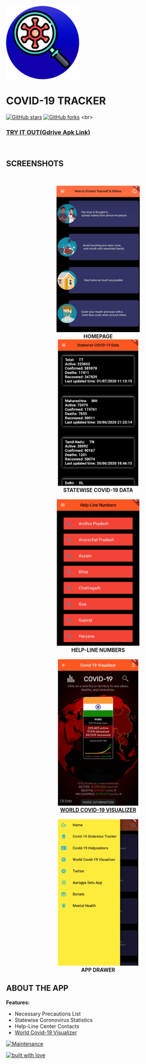 



<img src="https://github.com/L3thal-infosec/Covid-19-Tracker/blob/master/assets/images/appicon.png?raw=true" alt="Demo Picture" height="200" /> 			

#	COVID-19 TRACKER

[![GitHub stars](https://img.shields.io/github/stars/L3thal-infosec/Covid-19-Tracker.svg?logo=github)]([https://github.com/L3thal-infosec/Covid-19-Tracker/stargazers](https://github.com/L3thal-infosec/Covid-19-Tracker/stargazers)) [![GitHub forks](https://img.shields.io/github/forks/L3thal-infosec/Covid-19-Tracker.svg?logo=github&color=teal)]([https://github.com/L3thal-infosec/Covid-19-Tracker/network/](https://github.com/L3thal-infosec/Covid-19-Tracker/network/))
<br>

### [TRY IT OUT(Gdrive Apk Link)](https://drive.google.com/file/d/1Rwndoh-79SHkYP9iwqOCr-_Bk6GXtVPa/view?usp=sharing "Google Drive")		
<br>

## SCREENSHOTS

<br>
<p align="center">
  <img src="https://github.com/L3thal-infosec/Covid-19-Tracker/blob/master/assets/screenshots/homepage.jpg?raw=true" alt="Demo Picture" height="400" />  
  <br>
 <b> HOMEPAGE </b>
<br> 
   <img src="https://github.com/L3thal-infosec/Covid-19-Tracker/blob/master/assets/screenshots/statewisedata.jpg?raw=true" alt="Demo Video" height="400" />
 <br>
  <b> STATEWISE COVID-19 DATA </b>
  <br>
  <br>
	  <img src="https://github.com/L3thal-infosec/Covid-19-Tracker/blob/master/assets/screenshots/helpline.jpg?raw=true" alt="Effect Timeline" height="400" />
	   <br>
  <b> HELP-LINE NUMBERS</b>
  <br>
  <br>
	  <img src="https://github.com/L3thal-infosec/Covid-19-Tracker/blob/master/assets/screenshots/covidvisualiser.jpg?raw=true" alt="Effect Timeline" height="400" />
	<br>
	<b> <a href="https://www.covidvisualizer.com/">WORLD COVID-19 VISUALIZER</a></b>
	<br>
  <br>
	  <img src="https://github.com/L3thal-infosec/Covid-19-Tracker/blob/master/assets/screenshots/appdrawer.jpg?raw=true" alt="Effect Timeline" height="400" />
	<br>
	<b> APP DRAWER </b>
  
</p>


## ABOUT THE APP

<b> Features: </b>
<ul>
   <li> Necessary Precautions List
   <li> Statewise Coronovirus Statistics</li>
   <li> Help-Line Center Contacts</li>
   <li> <a href="https://www.covidvisualizer.com/">World Covid-19 Visualizer</a></li>
</ul>



[![Maintenance](https://img.shields.io/maintenance/yes/2020?color=green&logo=github)](https://github.com/L3thal-infosec)



[![built with love](https://forthebadge.com/images/badges/built-with-love.svg)](https://github.com/L3thal-infosec)

